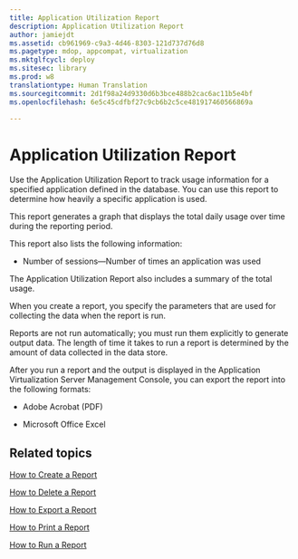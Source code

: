 ```yaml
---
title: Application Utilization Report
description: Application Utilization Report
author: jamiejdt
ms.assetid: cb961969-c9a3-4d46-8303-121d737d76d8
ms.pagetype: mdop, appcompat, virtualization
ms.mktglfcycl: deploy
ms.sitesec: library
ms.prod: w8
translationtype: Human Translation
ms.sourcegitcommit: 2d1f98a24d9330d6b3bce488b2cac6ac11b5e4bf
ms.openlocfilehash: 6e5c45cdfbf27c9cb6b2c5ce481917460566869a

---
```



# Application Utilization Report


Use the Application Utilization Report to track usage information for a specified application defined in the database. You can use this report to determine how heavily a specific application is used.

This report generates a graph that displays the total daily usage over time during the reporting period.

This report also lists the following information:

-   Number of sessions—Number of times an application was used

The Application Utilization Report also includes a summary of the total usage.

When you create a report, you specify the parameters that are used for collecting the data when the report is run.

Reports are not run automatically; you must run them explicitly to generate output data. The length of time it takes to run a report is determined by the amount of data collected in the data store.

After you run a report and the output is displayed in the Application Virtualization Server Management Console, you can export the report into the following formats:

-   Adobe Acrobat (PDF)

-   Microsoft Office Excel

## Related topics


[How to Create a Report](how-to-create-a-reportserver.md)

[How to Delete a Report](how-to-delete-a-reportserver.md)

[How to Export a Report](how-to-export-a-reportserver.md)

[How to Print a Report](how-to-print-a-reportserver.md)

[How to Run a Report](how-to-run-a-reportserver.md)

 

 








<!--HONumber=Jun16_HO4-->


